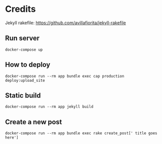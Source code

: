 # Credits

Jekyll rakefile: https://github.com/avillafiorita/jekyll-rakefile

## Run server

```
docker-compose up
```

## How to deploy

```
docker-compose run --rm app bundle exec cap production deploy:upload_site
```

## Static build

```
docker-compose run --rm app jekyll build
```

## Create a new post

```
docker-compose run --rm app bundle exec rake create_post[' title goes here']
```
